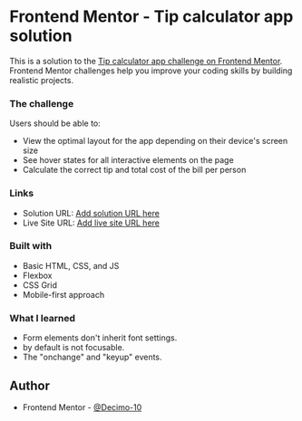 # Frontend Mentor - Tip calculator app solution

This is a solution to the [Tip calculator app challenge on Frontend Mentor](https://www.frontendmentor.io/challenges/tip-calculator-app-ugJNGbJUX). Frontend Mentor challenges help you improve your coding skills by building realistic projects.


### The challenge

Users should be able to:

- View the optimal layout for the app depending on their device's screen size
- See hover states for all interactive elements on the page
- Calculate the correct tip and total cost of the bill per person


### Links

- Solution URL: [Add solution URL here](https://your-solution-url.com)
- Live Site URL: [Add live site URL here](https://your-live-site-url.com)

### Built with

- Basic HTML, CSS, and JS
- Flexbox
- CSS Grid
- Mobile-first approach

### What I learned

- Form elements don't inherit font settings.
- <label> by default is not focusable.
- The "onchange" and "keyup" events.


## Author

- Frontend Mentor - [@Decimo-10](https://www.frontendmentor.io/profile/Decimo-10)
